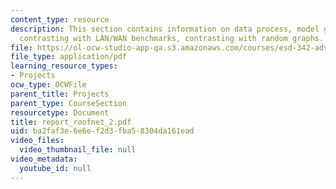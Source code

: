 ```yaml
---
content_type: resource
description: This section contains information on data process, model generation,
  contrasting with LAN/WAN benchmarks, contrasting with random graphs.
file: https://ol-ocw-studio-app-qa.s3.amazonaws.com/courses/esd-342-advanced-system-architecture-spring-2006/ba2faf3e6e6ef2d3fba58304da161ead_report_roofnet_2.pdf
file_type: application/pdf
learning_resource_types:
- Projects
ocw_type: OCWFile
parent_title: Projects
parent_type: CourseSection
resourcetype: Document
title: report_roofnet_2.pdf
uid: ba2faf3e-6e6e-f2d3-fba5-8304da161ead
video_files:
  video_thumbnail_file: null
video_metadata:
  youtube_id: null
---
```

